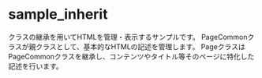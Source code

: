 sample_inherit
==============

クラスの継承を用いてHTMLを管理・表示するサンプルです。
PageCommonクラスが親クラスとして、基本的なHTMLの記述を管理します。
PageクラスはPageCommonクラスを継承し、コンテンツやタイトル等そのページに特化した記述を行います。

